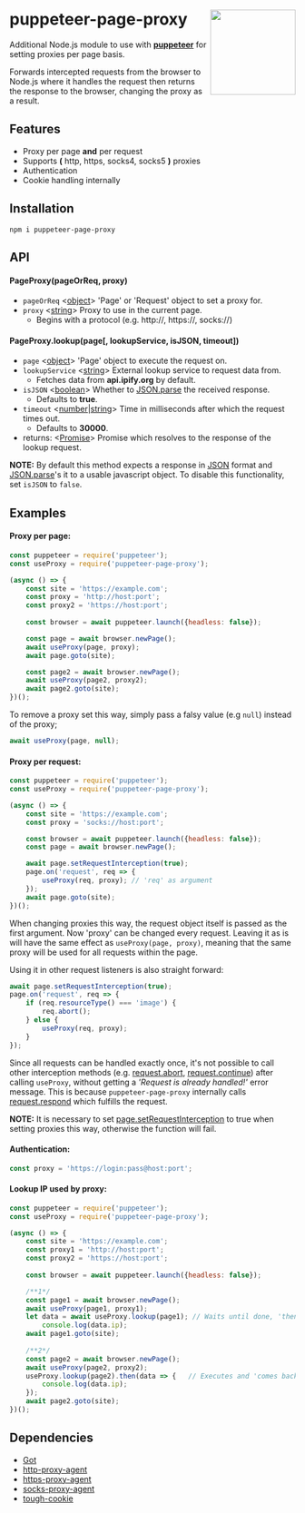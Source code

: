 # puppeteer-page-proxy <img src="https://i.ibb.co/kQrN9QJ/puppeteer-page-proxy-logo.png" align="right" width=150 height=150/>
Additional Node.js module to use with **[puppeteer](https://www.npmjs.com/package/puppeteer)** for setting proxies per page basis.

Forwards intercepted requests from the browser to Node.js where it handles the request then returns the response to the browser, changing the proxy as a result.

## Features

- Proxy per page **and** per request
- Supports **(** http, https, socks4, socks5 **)** proxies
- Authentication
- Cookie handling internally

## Installation
```
npm i puppeteer-page-proxy
```
## API
#### PageProxy(pageOrReq, proxy)

- `pageOrReq` <[object](https://developer.mozilla.org/en-US/docs/Glossary/Object)> 'Page' or 'Request' object to set a proxy for.
- `proxy` <[string](https://developer.mozilla.org/en-US/docs/Glossary/String)> Proxy to use in the current page.
  * Begins with a protocol (e.g. http://, https://, socks://)
  
#### PageProxy.lookup(page[, lookupService, isJSON, timeout])

- `page` <[object](https://developer.mozilla.org/en-US/docs/Glossary/Object)> 'Page' object to execute the request on.
- `lookupService` <[string](https://developer.mozilla.org/en-US/docs/Glossary/String)> External lookup service to request data from.
  * Fetches data from **api.ipify.org** by default.
- `isJSON` <[boolean](https://developer.mozilla.org/en-US/docs/Glossary/Boolean)> Whether to [JSON.parse](https://developer.mozilla.org/en-US/docs/Web/JavaScript/Reference/Global_Objects/JSON/parse) the received response.
  * Defaults to **true**.
- `timeout` <[number](https://developer.mozilla.org/en-US/docs/Glossary/Number)|[string](https://developer.mozilla.org/en-US/docs/Glossary/String)> Time in milliseconds after which the request times out.
  * Defaults to **30000**.
- returns: <[Promise](https://developer.mozilla.org/en-US/docs/Web/JavaScript/Reference/Global_Objects/Promise)> Promise which resolves to the response of the lookup request.

**NOTE:** By default this method expects a response in [JSON](https://en.wikipedia.org/wiki/JSON#Example) format and [JSON.parse](https://developer.mozilla.org/en-US/docs/Web/JavaScript/Reference/Global_Objects/JSON/parse)'s it to a usable javascript object. To disable this functionality, set `isJSON` to `false`.
    
## Examples
#### Proxy per page:
```js
const puppeteer = require('puppeteer');
const useProxy = require('puppeteer-page-proxy');

(async () => {
    const site = 'https://example.com';
    const proxy = 'http://host:port';
    const proxy2 = 'https://host:port';
    
    const browser = await puppeteer.launch({headless: false});

    const page = await browser.newPage();
    await useProxy(page, proxy);
    await page.goto(site);

    const page2 = await browser.newPage();
    await useProxy(page2, proxy2);
    await page2.goto(site);
})();
```
To remove a proxy set this way, simply pass a falsy value (e.g `null`) instead of the proxy;
```js
await useProxy(page, null);
```

#### Proxy per request:
```js
const puppeteer = require('puppeteer');
const useProxy = require('puppeteer-page-proxy');

(async () => {
    const site = 'https://example.com';
    const proxy = 'socks://host:port';

    const browser = await puppeteer.launch({headless: false});
    const page = await browser.newPage();

    await page.setRequestInterception(true);
    page.on('request', req => {
        useProxy(req, proxy); // 'req' as argument
    });
    await page.goto(site);
})();
```
When changing proxies this way, the request object itself is passed as the first argument. Now 'proxy' can be changed every request.
Leaving it as is will have the same effect as `useProxy(page, proxy)`, meaning that the same proxy will be used for all requests within the page.

Using it in other request listeners is also straight forward:
```js
await page.setRequestInterception(true);
page.on('request', req => {
    if (req.resourceType() === 'image') {
        req.abort();
    } else {
        useProxy(req, proxy);
    }
});
```
Since all requests can be handled exactly once, it's not possible to call other interception methods (e.g. [request.abort](https://github.com/puppeteer/puppeteer/blob/master/docs/api.md#requestaborterrorcode), [request.continue](https://github.com/puppeteer/puppeteer/blob/master/docs/api.md#requestcontinueoverrides)) after calling `useProxy`, without getting a *'Request is already handled!'* error message. This is because `puppeteer-page-proxy` internally calls [request.respond](https://github.com/puppeteer/puppeteer/blob/master/docs/api.md#requestrespondresponse) which fulfills the request.

**NOTE:** It is necessary to set [page.setRequestInterception](https://github.com/puppeteer/puppeteer/blob/master/docs/api.md#pagesetrequestinterceptionvalue) to true when setting proxies this way, otherwise the function will fail.


#### Authentication:
```js
const proxy = 'https://login:pass@host:port';
```

#### Lookup IP used by proxy:
```js
const puppeteer = require('puppeteer');
const useProxy = require('puppeteer-page-proxy');

(async () => {
    const site = 'https://example.com';
    const proxy1 = 'http://host:port';
    const proxy2 = 'https://host:port';
    
    const browser = await puppeteer.launch({headless: false});

    /**1*/
    const page1 = await browser.newPage();
    await useProxy(page1, proxy1);
    let data = await useProxy.lookup(page1); // Waits until done, 'then' continues
        console.log(data.ip);
    await page1.goto(site);
    
    /**2*/
    const page2 = await browser.newPage();
    await useProxy(page2, proxy2);
    useProxy.lookup(page2).then(data => {   // Executes and 'comes back' once done
        console.log(data.ip);
    });
    await page2.goto(site);
})();
```

## Dependencies
- [Got](https://github.com/sindresorhus/got)
- [http-proxy-agent](https://github.com/TooTallNate/node-http-proxy-agent)
- [https-proxy-agent](https://github.com/TooTallNate/node-https-proxy-agent)
- [socks-proxy-agent](https://github.com/TooTallNate/node-socks-proxy-agent)
- [tough-cookie](https://github.com/salesforce/tough-cookie)
